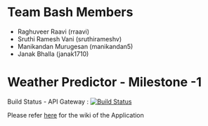 Team Bash Members
==============================
* Raghuveer Raavi (rraavi) 
* Sruthi Ramesh Vani (sruthirameshv) 
* Manikandan Murugesan (manikandan5)
* Janak Bhalla (janak1710)

Weather Predictor - Milestone -1
==============================

Build Status - API Gateway  : [![Build Status](https://travis-ci.org/airavata-courses/TeamBash.svg?branch=feature%2Ffeature-10-apigateway)](https://travis-ci.org/airavata-courses/TeamBash)

Please refer [here](https://github.com/TeamBash/UI/wiki) for the wiki of the Application 
